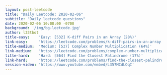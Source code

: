 ```yaml
---
layout: post-leetcode
title: "Daily Leetcode: 2020-02-06"
subtitle: "Daily leetcode questions"
date: 2020-02-06 10:00:00 -0700
background: '/img/bg-leetcode.jpg'
author: l33tbot
title-easy:    'Easy: [532] K-diff Pairs in an Array (28%)'
link-easy:     'https://leetcode.com/problems/k-diff-pairs-in-an-array'
title-medium:  'Medium: [537] Complex Number Multiplication (64%)'
link-medium:   'https://leetcode.com/problems/complex-number-multiplication'
title-hard:    'Hard: [564] Find the Closest Palindrome (17%)'
link-hard:     'https://leetcode.com/problems/find-the-closest-palindrome'
session-video: 'https://www.youtube.com/embed/L357MCdLQqI'
---
```

